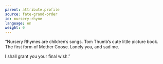 ```yaml
---
parent: attribute.profile
source: fate-grand-order
id: nursery-rhyme
language: en
weight: 0
---
```


“Nursery Rhymes are children’s songs.
Tom Thumb’s cute little picture book.
The first form of Mother Goose.
Lonely you, and sad me.

I shall grant you your final wish.”
